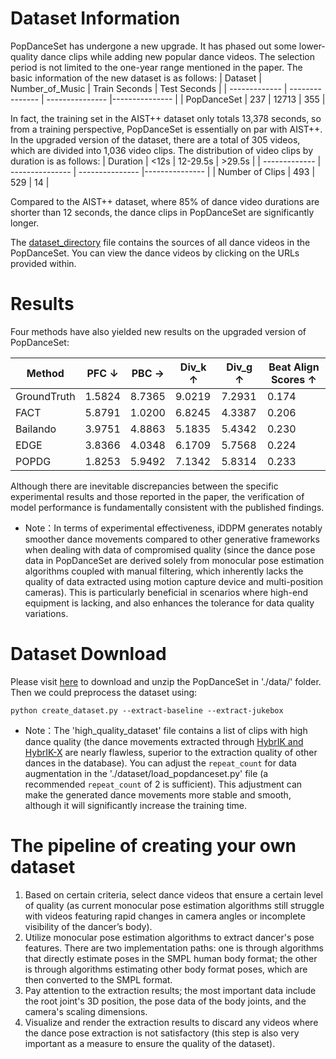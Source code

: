 # Dataset Information
PopDanceSet has undergone a new upgrade. It has phased out some lower-quality dance clips while adding new popular dance videos. The selection period is not limited to the one-year range mentioned in the paper. The basic information of the new dataset is as follows:
| Dataset | Number_of_Music  | Train Seconds | Test Seconds |
| ------------- | --------------- | --------------- |--------------- |
| PopDanceSet   | 237   | 12713  | 355 |

In fact, the training set in the AIST++ dataset only totals 13,378 seconds, so from a training perspective, PopDanceSet is essentially on par with AIST++.
In the upgraded version of the dataset, there are a total of 305 videos, which are divided into 1,036 video clips. The distribution of video clips by duration is as follows:
| Duration | <12s  | 12-29.5s | >29.5s |
| ------------- | --------------- | --------------- |--------------- |
| Number of Clips   | 493   | 529  | 14 |

Compared to the AIST++ dataset, where 85% of dance video durations are shorter than 12 seconds, the dance clips in PopDanceSet are significantly longer.

The [dataset_directory](https://github.com/Luke-Luo1/POPDG/blob/main/dataset_directory) file contains the sources of all dance videos in the PopDanceSet. You can view the dance videos by clicking on the URLs provided within.

# Results
Four methods have also yielded new results on the upgraded version of PopDanceSet:

| Method  | PFC ↓  | PBC →  | Div_k ↑ | Div_g ↑ | Beat Align Scores ↑ |
|---------|--------|--------|---------|---------|---------------------|
| GroundTruth| 1.5824         | 8.7365 | 9.0219 | 7.2931 | 0.174      |
| FACT       | 5.8791         | 1.0200 | 6.8245 | 4.3387 | 0.206      |
| Bailando   | 3.9751         | 4.8863 | 5.1835 | 5.4342 | 0.230      |
| EDGE       | 3.8366         | 4.0348 | 6.1709 | 5.7568 | 0.224      |
| POPDG      | 1.8253         | 5.9492 | 7.1342 | 5.8314 | 0.233      |

Although there are inevitable discrepancies between the specific experimental results and those reported in the paper, the verification of model performance is fundamentally consistent with the published findings. 
- Note：In terms of experimental effectiveness, iDDPM generates notably smoother dance movements compared to other generative frameworks when dealing with data of compromised quality (since the dance pose data in PopDanceSet are derived solely from monocular pose estimation algorithms coupled with manual filtering, which inherently lacks the quality of data extracted using motion capture device and multi-position cameras). This is particularly beneficial in scenarios where high-end equipment is lacking, and also enhances the tolerance for data quality variations.

# Dataset Download
Please visit [here](https://drive.google.com/file/d/11phw8Xxcnx5h4yYQVpLqDdKWSkHpBZuu/view?usp=sharing) to download and unzip the PopDanceSet in './data/' folder. Then we could preprocess the dataset using:
```
python create_dataset.py --extract-baseline --extract-jukebox
```
- Note：The 'high_quality_dataset' file contains a list of clips with high dance quality (the dance movements extracted through [HybrIK and HybrIK-X](https://github.com/Jeff-sjtu/HybrIK) are nearly flawless, superior to the extraction quality of other dances in the database). You can adjust the `repeat_count` for data augmentation in the './dataset/load_popdanceset.py' file (a recommended `repeat_count` of 2 is sufficient). This adjustment can make the generated dance movements more stable and smooth, although it will significantly increase the training time.

# The pipeline of creating your own dataset
1. Based on certain criteria, select dance videos that ensure a certain level of quality (as current monocular pose estimation algorithms still struggle with videos featuring rapid changes in camera angles or incomplete visibility of the dancer’s body).
2. Utilize monocular pose estimation algorithms to extract dancer's pose features. There are two implementation paths: one is through algorithms that directly estimate poses in the SMPL human body format; the other is through algorithms estimating other body format poses, which are then converted to the SMPL format.
3. Pay attention to the extraction results; the most important data include the root joint's 3D position, the pose data of the body joints, and the camera's scaling dimensions.
4. Visualize and render the extraction results to discard any videos where the dance pose extraction is not satisfactory (this step is also very important as a measure to ensure the quality of the dataset).
